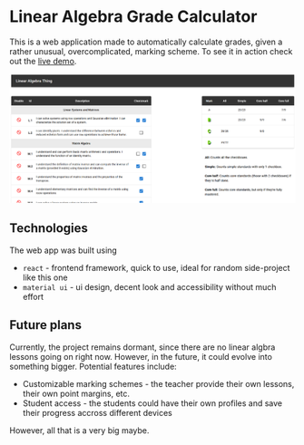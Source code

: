 # Linear Algebra Grade Calculator

This is a web application made to automatically calculate grades, given a rather unusual, overcomplicated, marking scheme. To see it in action check out the [live demo](https://linalg-grade-calculator.onrender.com/).

![screenshot](images/screenshot.png)

## Technologies

The web app was built using 
- `react` - frontend framework, quick to use, ideal for random side-project like this one
- `material ui` - ui design, decent look and accessibility without much effort

## Future plans

Currently, the project remains dormant, since there are no linear algbra lessons going on right now. However, in the future, it could evolve into something bigger. Potential features include:
- Customizable marking schemes - the teacher provide their own lessons, their own point margins, etc.
- Student access - the students could have their own profiles and save their progress accross different devices

However, all that is a very big maybe.
